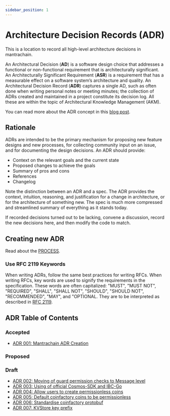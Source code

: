 ```yaml
---
sidebar_position: 1
---
```


# Architecture Decision Records (ADR)

This is a location to record all high-level architecture decisions in mantrachain.

An Architectural Decision (**AD**) is a software design choice that addresses a functional or non-functional requirement that is architecturally significant.
An Architecturally Significant Requirement (**ASR**) is a requirement that has a measurable effect on a software system’s architecture and quality.
An Architectural Decision Record (**ADR**) captures a single AD, such as often done when writing personal notes or meeting minutes; the collection of ADRs created and maintained in a project constitute its decision log. All these are within the topic of Architectural Knowledge Management (AKM).

You can read more about the ADR concept in this [blog post](https://product.reverb.com/documenting-architecture-decisions-the-reverb-way-a3563bb24bd0#.78xhdix6t).

## Rationale

ADRs are intended to be the primary mechanism for proposing new feature designs and new processes, for collecting community input on an issue, and for documenting the design decisions.
An ADR should provide:

* Context on the relevant goals and the current state
* Proposed changes to achieve the goals
* Summary of pros and cons
* References
* Changelog

Note the distinction between an ADR and a spec. The ADR provides the context, intuition, reasoning, and
justification for a change in architecture, or for the architecture of something
new. The spec is much more compressed and streamlined summary of everything as
it stands today.

If recorded decisions turned out to be lacking, convene a discussion, record the new decisions here, and then modify the code to match.

## Creating new ADR

Read about the [PROCESS](./PROCESS.md).

### Use RFC 2119 Keywords

When writing ADRs, follow the same best practices for writing RFCs. When writing RFCs, key words are used to signify the requirements in the specification. These words are often capitalized: "MUST", "MUST NOT", "REQUIRED", "SHALL", "SHALL NOT", "SHOULD", "SHOULD NOT", "RECOMMENDED", "MAY", and "OPTIONAL. They are to be interpreted as described in [RFC 2119](https://datatracker.ietf.org/doc/html/rfc2119).

## ADR Table of Contents

### Accepted

* [ADR 001: Mantrachain ADR Creation](./adr-001-adr-creation.md)

### Proposed

### Draft

* [ADR 002: Moving of guard permission checks to Message level](./adr-002-guard-checks-at-msg-level.md)
* [ADR 003: Using of official Cosmos-SDK and IBC-Go](./adr-003-use-official-cosmos-modules.md)
* [ADR 004: Allow users to create permissionless coins](./adr-004-create-permissionless-coins.md)
* [ADR 005: Default coinfactory coins to be permissionless](./adr-005-default-permissionless-coins.md)
* [ADR 006: Standardise coinfactory protobuf](./adr-006-standardise-coinfactory.md)
* [ADR 007: KVStore key prefix](./adr-007-kvstore-key-prefix.md)
